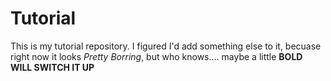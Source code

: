 # Tutorial

This is my tutorial repository. I figured I'd add something else to it, becuase right now it looks <em>Pretty Borring</em>, but who knows.... maybe a little <b>BOLD WILL SWITCH IT UP</b>
